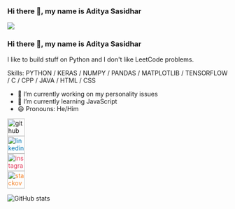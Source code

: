 ### Hi there 👋, my name is Aditya Sasidhar
![](https://www.pinterest.com/ideas/brawl-stars-background/928887998372/)

### Hi there 👋, my name is Aditya Sasidhar

I like to build stuff on Python and I don't like LeetCode problems.

Skills: PYTHON / KERAS / NUMPY / PANDAS / MATPLOTLIB / TENSORFLOW / C / CPP / JAVA / HTML / CSS

- 🔭 I’m currently working on my personality issues 
- 🌱 I’m currently learning JavaScript 
- 😄 Pronouns: He/Him 

[<img src='https://cdn.jsdelivr.net/npm/simple-icons@3.0.1/icons/github.svg' alt='github' height='40' width='40' style='color:#181717'>](https://github.com/adityasasidhar)  
[<img src='https://cdn.jsdelivr.net/npm/simple-icons@3.0.1/icons/linkedin.svg' alt='linkedin' height='40' width='40' style='color:#0077B5'>](https://www.linkedin.com/in/aditya-sasidhar-2399bb27a/)  
[<img src='https://cdn.jsdelivr.net/npm/simple-icons@3.0.1/icons/instagram.svg' alt='instagram' height='40' width='40' style='color:#E4405F'>](https://www.instagram.com/aditya_sasidhar/)  
[<img src='https://cdn.jsdelivr.net/npm/simple-icons@3.0.1/icons/stackoverflow.svg' alt='stackoverflow' height='40' width='40' style='color:#F58025'>](https://stackoverflow.com/users/27242689)  

![GitHub stats](https://github-readme-stats.vercel.app/api?username=adityasasidhar&show_icons=true)



<!---
adityasasidhar/adityasasidhar is a ✨ special ✨ repository because its `README.md` (this file) appears on your GitHub profile.
You can click the Preview link to take a look at your changes.
--->
